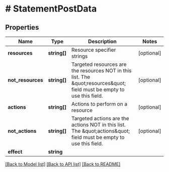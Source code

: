 # # StatementPostData

## Properties

Name | Type | Description | Notes
------------ | ------------- | ------------- | -------------
**resources** | **string[]** | Resource specifier strings | [optional]
**not_resources** | **string[]** | Targeted resources are the resources NOT in this list. The \&quot;resources\&quot; field must be empty to use this field. | [optional]
**actions** | **string[]** | Actions to perform on a resource | [optional]
**not_actions** | **string[]** | Targeted actions are the actions NOT in this list. The \&quot;actions\&quot; field must be empty to use this field. | [optional]
**effect** | **string** |  |

[[Back to Model list]](../../README.md#models) [[Back to API list]](../../README.md#endpoints) [[Back to README]](../../README.md)
